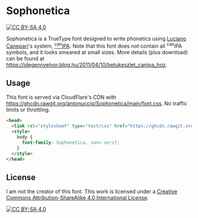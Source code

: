 # Sophonetica

[![CC BY-SA 4.0][cc-by-sa-shield]][cc-by-sa]

Sophonetica is a TrueType font designed to write phonetics using [Luciano Canepari](https://en.wikipedia.org/wiki/Luciano_Canepari)'s system, [<sup>can</sup>IPA](http://www.canipa.net/doku.php). Note that this font does not contain all <sup>can</sup>IPA symbols, and it looks smeared at small sizes. More details (plus download) can be found at https://idegennyelvor.blog.hu/2011/04/10/betukeszlet_canipa_hoz.

## Usage

This font is served via CloudFlare's CDN with https://ghcdn.rawgit.org/antonuccig/Sophonetica/main/font.css. No traffic limits or throttling.
```html
<head>
  <link rel="stylesheet" type="text/css" href="https://ghcdn.rawgit.org/antonuccig/Sophonetica/main/font.css">
  <style>
    body {
      font-family: Sophonetica, sans-serif;
    }
  </style>
</head>
```

## License

I am not the creator of this font. This work is licensed under a
[Creative Commons Attribution-ShareAlike 4.0 International License][cc-by-sa].

[![CC BY-SA 4.0][cc-by-sa-image]][cc-by-sa]

[cc-by-sa]: http://creativecommons.org/licenses/by-sa/4.0/
[cc-by-sa-image]: https://licensebuttons.net/l/by-sa/4.0/88x31.png
[cc-by-sa-shield]: https://img.shields.io/badge/License-CC%20BY--SA%204.0-lightgrey.svg
